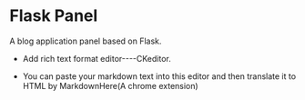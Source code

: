 # Flask Panel

A blog application panel based on Flask.

- Add rich text format editor----CKeditor.

- You can paste your markdown text into this editor and then translate it to HTML by MarkdownHere(A chrome extension)